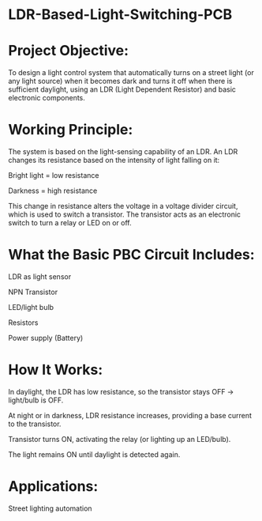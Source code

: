 # LDR-Based-Light-Switching-PCB
# Project Objective:
To design a light control system that automatically turns on a street light (or any light source) when it becomes dark and turns it off when there is sufficient daylight, using an LDR (Light Dependent Resistor) and basic electronic components.
# Working Principle:
The system is based on the light-sensing capability of an LDR. An LDR changes its resistance based on the intensity of light falling on it:

Bright light = low resistance

Darkness = high resistance

This change in resistance alters the voltage in a voltage divider circuit, which is used to switch a transistor. The transistor acts as an electronic switch to turn a relay or LED on or off.
# What the Basic PBC Circuit Includes:

LDR as light sensor

NPN Transistor 

LED/light bulb

Resistors 

Power supply (Battery)

# How It Works:
In daylight, the LDR has low resistance, so the transistor stays OFF → light/bulb is OFF.

At night or in darkness, LDR resistance increases, providing a base current to the transistor.

Transistor turns ON, activating the relay (or lighting up an LED/bulb).

The light remains ON until daylight is detected again.

# Applications:

Street lighting automation
